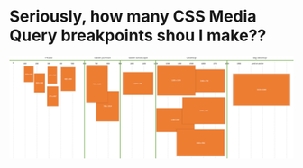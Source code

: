 # Seriously, how many CSS Media Query breakpoints shou I make?? 


![Image of different screen sizes](pics/screenSizes.png)
